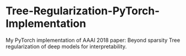 # Tree-Regularization-PyTorch-Implementation
 My PyTorch implementation of AAAI 2018 paper:  Beyond sparsity Tree regularization of deep models for interpretability.
